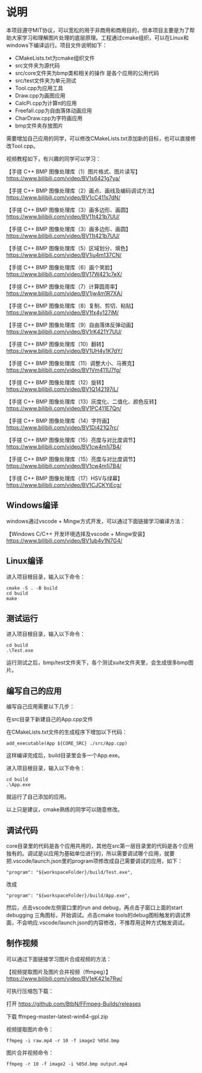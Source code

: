 # 说明

本项目遵守MIT协议，可以宽松的用于非商用和商用目的，但本项目主要是为了帮助大家学习和理解图片处理的底层原理。工程通过cmake组织，可以在Linux和windows下编译运行。项目文件说明如下：

- CMakeLists.txt为cmake组织文件
- src文件夹为源代码
- src/core文件夹为bmp类和相关的操作 是各个应用的公用代码
- src/test文件夹为单元测试
- Tool.cpp为应用工具
- Draw.cpp为画图应用
- CalcPi.cpp为计算π的应用
- Freefall.cpp为自由落体动画应用
- CharDraw.cpp为字符画应用
- bmp文件夹存放图片

需要增加自己应用的同学，可以修改CMakeLists.txt添加新的目标，也可以直接修改Tool.cpp。

视频教程如下，有兴趣的同学可以学习：

【手搓 C++ BMP 图像处理库（1）图片格式、图片读写】 https://www.bilibili.com/video/BV1s6421g7ya/

【手搓 C++ BMP 图像处理库（2）画点、画线及编码调试方法】 https://www.bilibili.com/video/BV1cC411s7dN/

【手搓 C++ BMP 图像处理库（3）画多边形、画圆】 https://www.bilibili.com/video/BV11t421b7UU/

【手搓 C++ BMP 图像处理库（3）画多边形、画圆】 https://www.bilibili.com/video/BV11t421b7UU/

【手搓 C++ BMP 图像处理库（5）区域划分、填色】 https://www.bilibili.com/video/BV1iu4m137CN/

【手搓 C++ BMP 图像处理库（6）画个笑脸】 https://www.bilibili.com/video/BV17W421c7eX/

【手搓 C++ BMP 图像处理库（7）计算圆周率】 https://www.bilibili.com/video/BV1jw4m1R7XA/

【手搓 C++ BMP 图像处理库（8）复制、剪切、粘贴】 https://www.bilibili.com/video/BV1fx4y127iM/

【手搓 C++ BMP 图像处理库（9）自由落体反弹动画】 https://www.bilibili.com/video/BV1rK421Y7UU/

【手搓 C++ BMP 图像处理库（10）翻转】 https://www.bilibili.com/video/BV1UH4y1K7dY/

【手搓 C++ BMP 图像处理库（11）调整大小、马赛克】 https://www.bilibili.com/video/BV1Vm411U7fg/

【手搓 C++ BMP 图像处理库（12）旋转】 https://www.bilibili.com/video/BV1Q142197iL/

【手搓 C++ BMP 图像处理库（13）灰度化、二值化、颜色反转】 https://www.bilibili.com/video/BV1PC411E7Qn/

【手搓 C++ BMP 图像处理库（14）字符画】 https://www.bilibili.com/video/BV1Di421Q7rc/

【手搓 C++ BMP 图像处理库（15）亮度与对比度调节】 https://www.bilibili.com/video/BV1cw4m1i7B4/

【手搓 C++ BMP 图像处理库（15）亮度与对比度调节】 https://www.bilibili.com/video/BV1cw4m1i7B4/

【手搓 C++ BMP 图像处理库（17）HSV与绿幕】 https://www.bilibili.com/video/BV1CJCKYiEcg/


## Windows编译

windows通过vscode + Mingw方式开发，可以通过下面链接学习编译方法：

【Windows C/C++ 开发环境选择及vscode + Mingw安装】 https://www.bilibili.com/video/BV1ub4y1N7G4/

## Linux编译

进入项目根目录，输入以下命令：

```
cmake -S . -B build
cd build
make
```

## 测试运行

进入项目根目录，输入以下命令：

```
cd build
.\Test.exe
```

运行测试之后，bmp/test文件夹下，各个测试suite文件夹里，会生成很多bmp图片。

## 编写自己的应用

编写自己应用需要以下几步：

在src目录下新建自己的App.cpp文件

在CMakeLists.txt文件的生成程序下增加以下代码：

```
add_executable(App ${CORE_SRC} ./src/App.cpp)
```

这样编译完成后，build目录里会多一个App.exe。

进入项目根目录，输入以下命令：

```
cd build
.\App.exe
```

就运行了自己添加的应用。

以上只是建议，cmake熟练的同学可以随意修改。

## 调试代码

core目录里的代码是各个应用共用的，其他在src第一层目录里的代码是各个应用独有的。调试是以应用为基础单位进行的，所以需要调试哪个应用，就要把.vscode/launch.json里的program项修改成自己需要调试的应用，如下：

```
"program": "${workspaceFolder}/build/Test.exe",
```

改成

```
"program": "${workspaceFolder}/build/App.exe",
```

然后，点击vscode左侧窗口里的run and debug，再点击子窗口上面的start debugging 三角图标，开始调试。点击cmake tools的debug图标触发的调试界面，不会响应.vscode/launch.json的内容修改，不推荐用这种方式触发调试。

## 制作视频

可以通过下面链接学习图片合成视频的方法：

【视频提取图片及图片合并视频（ffmpeg）】 https://www.bilibili.com/video/BV1eK421e7Rw/

可执行压缩包下载：

打开 https://github.com/BtbN/FFmpeg-Builds/releases

下载 ffmpeg-master-latest-win64-gpl.zip

视频提取图片命令：

```
ffmpeg -i raw.mp4 -r 10 -f image2 %05d.bmp
```

图片合并视频命令：

```
ffmpeg -r 10 -f image2 -i %05d.bmp output.mp4
```


